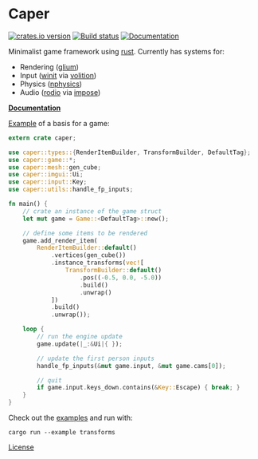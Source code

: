 # Caper
[![crates.io version](https://img.shields.io/crates/v/caper.svg)](https://crates.io/crates/caper)
[![Build status](https://travis-ci.org/shockham/caper.svg?branch=master)](https://travis-ci.org/shockham/caper)
[![Documentation](https://docs.rs/caper/badge.svg)](https://docs.rs/caper)

Minimalist game framework using [rust](https://www.rust-lang.org/).
Currently has systems for:
- Rendering ([glium](https://github.com/tomaka/glium))
- Input ([winit](https://github.com/tomaka/winit) via [volition](https://github.com/shockham/volition))
- Physics ([nphysics](https://github.com/sebcrozet/nphysics))
- Audio ([rodio](https://github.com/tomaka/rodio) via [impose](https://github.com/shockham/impose))

[**Documentation**](https://docs.rs/caper)

[Example](https://github.com/shockham/caper/blob/master/examples/simple.rs) of a basis for a game:
```rust
extern crate caper;

use caper::types::{RenderItemBuilder, TransformBuilder, DefaultTag};
use caper::game::*;
use caper::mesh::gen_cube;
use caper::imgui::Ui;
use caper::input::Key;
use caper::utils::handle_fp_inputs;

fn main() {
    // crate an instance of the game struct
    let mut game = Game::<DefaultTag>::new();

    // define some items to be rendered
    game.add_render_item(
        RenderItemBuilder::default()
            .vertices(gen_cube())
            .instance_transforms(vec![
                TransformBuilder::default()
                    .pos((-0.5, 0.0, -5.0))
                    .build()
                    .unwrap()
            ])
            .build()
            .unwrap());

    loop {
        // run the engine update
        game.update(|_:&Ui|{ });

        // update the first person inputs
        handle_fp_inputs(&mut game.input, &mut game.cams[0]);

        // quit
        if game.input.keys_down.contains(&Key::Escape) { break; }
    }
}
```

Check out the [examples](https://github.com/shockham/caper/tree/master/examples) and run with:
```
cargo run --example transforms
```

[License](https://github.com/shockham/caper/blob/master/LICENSE.md)
